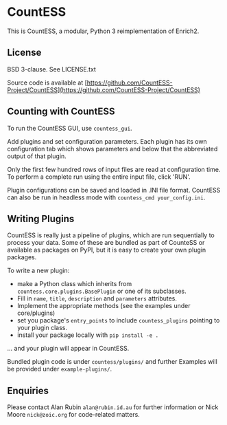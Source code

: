 # CountESS

This is CountESS, a modular, Python 3 reimplementation of Enrich2.

## License

BSD 3-clause.  See LICENSE.txt

Source code is available at [https://github.com/CountESS-Project/CountESS](https://github.com/CountESS-Project/CountESS)

## Counting with CountESS

To run the CountESS GUI, use `countess_gui`.

Add plugins and set configuration parameters.  Each plugin has its own configuration
tab which shows parameters and below that the abbreviated output of that plugin.

Only the first few hundred rows of input files are read at configuration time.
To perform a complete run using the entire input file, click 'RUN'.

Plugin configurations can be saved and loaded in .INI file format.
CountESS can also be run in headless mode with `countess_cmd your_config.ini`.

## Writing Plugins

CountESS is really just a pipeline of plugins, which are run sequentially to 
process your data.  Some of these are bundled as part of CounteSS or 
available as packages on PyPI, but it is easy to create your own plugin packages.

To write a new plugin:

* make a Python class which inherits from `countess.core.plugins.BasePlugin` or 
  one of its subclasses.
* Fill in `name`, `title`, `description` and `parameters` attributes.
* Implement the appropriate methods (see the examples under core/plugins)
* set you package's `entry_points` to include `countess_plugins` pointing to
  your plugin class.
* install your package locally with `pip install -e .` 

... and your plugin will appear in CountESS.

Bundled plugin code is under `countess/plugins/` and further Examples will be
provided under `example-plugins/`.

## Enquiries

Please contact Alan Rubin `alan@rubin.id.au` for further information or
Nick Moore `nick@zoic.org` for code-related matters.
